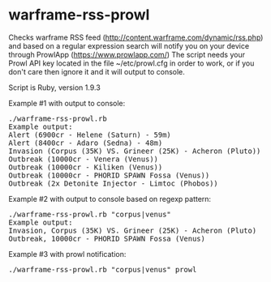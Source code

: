 # warframe-rss-prowl
Checks warframe RSS feed (http://content.warframe.com/dynamic/rss.php) and based on a regular expression search will notify you on your device through ProwlApp (https://www.prowlapp.com/)
The script needs your Prowl API key located in the file ~/etc/prowl.cfg in order to work, or if you don't care then ignore it and it will output to console.

Script is Ruby, version 1.9.3

Example #1 with output to console:
<pre>
./warframe-rss-prowl.rb
Example output:
Alert (6900cr - Helene (Saturn) - 59m)
Alert (8400cr - Adaro (Sedna) - 48m)
Invasion (Corpus (35K) VS. Grineer (25K) - Acheron (Pluto))
Outbreak (10000cr - Venera (Venus))
Outbreak (10000cr - Kiliken (Venus))
Outbreak (10000cr - PHORID SPAWN Fossa (Venus))
Outbreak (2x Detonite Injector - Limtoc (Phobos))
</pre>

Example #2 with output to console based on regexp pattern:
<pre>
./warframe-rss-prowl.rb "corpus|venus"
Example output:
Invasion, Corpus (35K) VS. Grineer (25K) - Acheron (Pluto)
Outbreak, 10000cr - PHORID SPAWN Fossa (Venus)
</pre>

Example #3 with prowl notification:
<pre>
./warframe-rss-prowl.rb "corpus|venus" prowl
</pre>
